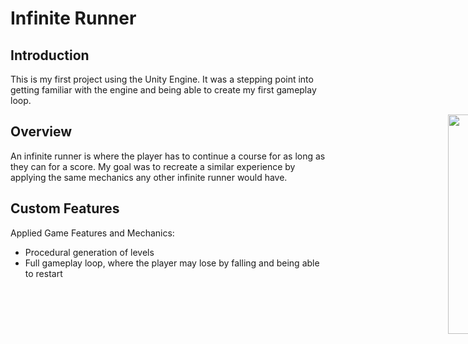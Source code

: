 # Infinite Runner

## Introduction
This is my first project using the Unity Engine. It was a stepping point into getting familiar with the engine and being able to create my first gameplay loop.

<div style="width: 1000px; height 600px;"><img src="https://github.com/edwarddemy/GameProjects/blob/main/infinite%20runner.png?raw=true" width="30%" height="30%" align="right"></div>


## Overview
An infinite runner is where the player has to continue a course for as long as they can for a score. My goal was to recreate a similar experience by applying the same mechanics any other infinite runner would have.

## Custom Features

Applied Game Features and Mechanics:

- Procedural generation of levels
- Full gameplay loop, where the player may lose by falling and being able to restart
